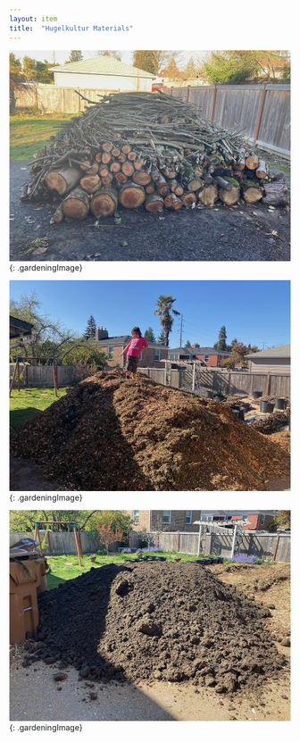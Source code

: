 ```yaml
---
layout: item
title:	"Hugelkultur Materials"
---
```


![large pile of logs](/assets/images/gardening/hugelkultur/slab01.jpeg)
{: .gardeningImage}

![huge pile of woodchips](/assets/images/gardening/hugelkultur/slab02.jpeg)
{: .gardeningImage}

![huge pile of tagro mix](/assets/images/gardening/hugelkultur/slab03.jpeg)
{: .gardeningImage}